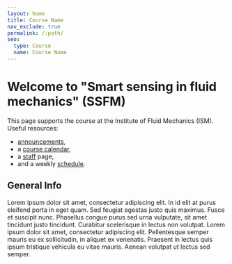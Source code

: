 ```yaml
---
layout: home
title: Course Name
nav_exclude: true
permalink: /:path/
seo:
  type: Course
  name: Course Name
---
```


# Welcome to "Smart sensing in fluid mechanics" (SSFM)

This page supports the course at the Institute of Fluid Mechanics (ISM).
Useful resources:

- [announcements](announcements.md),
- a [course calendar](calendar.md),
- a [staff](staff.md) page,
- and a weekly [schedule](schedule.md).


## General Info

Lorem ipsum dolor sit amet, consectetur adipiscing elit. In id elit at purus eleifend porta in eget quam. Sed feugiat egestas justo quis maximus. Fusce et suscipit nunc. Phasellus congue purus sed urna vulputate, sit amet tincidunt justo tincidunt. Curabitur scelerisque in lectus non volutpat. Lorem ipsum dolor sit amet, consectetur adipiscing elit. Pellentesque semper mauris eu ex sollicitudin, in aliquet ex venenatis. Praesent in lectus quis ipsum tristique vehicula eu vitae mauris. Aenean volutpat ut lectus sed semper.

